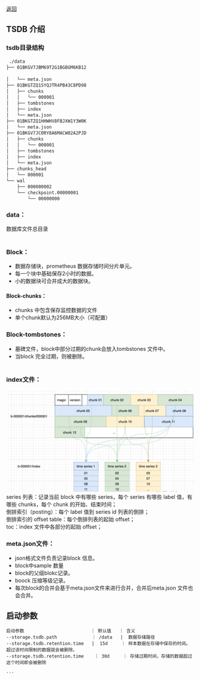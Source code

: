 [返回](../index.md)


## TSDB 介绍

### tsdb目录结构
```
 ./data 
├── 01BKGV7JBM69T2G1BGBGM6KB12 

│   └── meta.json
├── 01BKGTZQ1SYQJTR4PB43C8PD98
│   ├── chunks
│   │   └── 000001
│   ├── tombstones
│   ├── index
│   └── meta.json
├── 01BKGTZQ1HHWHV8FBJXW1Y3W0K
│   └── meta.json
├── 01BKGV7JC0RY8A6MACW02A2PJD
│   ├── chunks
│   │   └── 000001
│   ├── tombstones
│   ├── index
│   └── meta.json
├── chunks_head
│   └── 000001
└── wal
    ├── 000000002
    └── checkpoint.00000001
        └── 00000000
```

### data：
数据库文件总目录
<br><br>

### Block：
- 数据存储块，prometheus 数据存储时间分片单元。
- 每一个块中基础保存2小时的数据。
- 小的数据块可合并成大的数据块。
 #### Block-chunks：
- chunks 中包含保存监控数据的文件
- 单个chunk默认为256MB大小（可配置）

### Block-tombstones：
- 墓碑文件，block中部分过期的chunk会放入tombstones 文件中。
- 当block 完全过期，则被删除。
<br><br>
### index文件：
![avatar](../images/index.png)
series 列表：记录当前 block 中有哪些 series，每个 series 有哪些 label 值，有哪些 chunks，每个 chunk 的开始、结束时间；  
倒排索引（posting）：每个 label 值到 series id 列表的倒排；  
倒排索引的 offset table：每个倒排列表的起始 offset；  
toc：index 文件中各部分的起始 offset；  

### meta.json文件：
- json格式文件负责记录block 信息。
- block中sample 数量
- block的父级blokc记录。
- boock 压缩等级记录。
- 每次block的合并会基于meta.json文件来进行合并，合并后meta.json 文件也会合并。


## 启动参数

```
启动参数                         ｜ 默认值   ｜ 含义
--storage.tsdb.path             ｜ /data   |  数据存储路径
--storage.tsdb.retention.time   |  15d     ｜ 样本数据在存储中保存的时间。超过该时间限制的数据就会被删除。
--storage.tsdb.retention.time    ｜ 30d     ｜ 存储过期时间，存储的数据超过这个时间即会被删除

​```